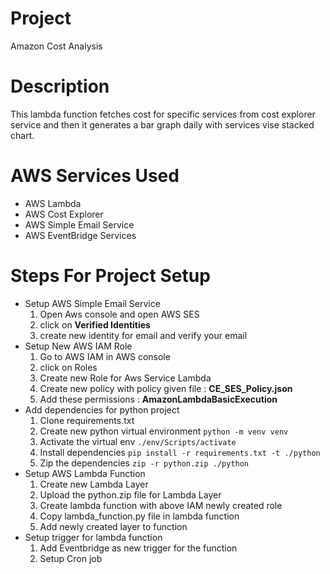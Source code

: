 # Project

Amazon Cost Analysis

  

# Description

This lambda function fetches cost for specific services from cost explorer service and then it generates a bar graph daily with services vise stacked chart.

# AWS Services Used

- AWS Lambda
- AWS Cost Explorer
- AWS Simple Email Service
- AWS EventBridge Services

# Steps For Project Setup 

- Setup AWS Simple Email Service
	1.  Open Aws console and open AWS SES
	2. click on **Verified Identities**
	3. create new identity for email and verify your email
- Setup New AWS IAM Role
	1. Go to AWS IAM in AWS console
	2. click on Roles
	3. Create new Role for Aws Service Lambda
	4. Create new policy with policy given file : **CE_SES_Policy.json**  
	5. Add these permissions : **AmazonLambdaBasicExecution**
-  Add dependencies for python project
	1. Clone requirements.txt
	2. Create new python virtual environment
		     `python -m venv venv`
	3. Activate the virtual env
			 `./env/Scripts/activate`
	4. Install dependencies 
			 `pip install -r requirements.txt -t ./python`
	5. Zip the dependencies
			 `zip -r python.zip ./python`
- Setup AWS Lambda Function
	1.  Create new Lambda Layer
	 2. Upload the python.zip file for Lambda Layer 
	 3. Create lambda function with above IAM newly created role
	 4. Copy lambda_function.py file in lambda function
	 5. Add newly created layer to function 
- Setup trigger for lambda function
	1. Add Eventbridge as new trigger for the function
	2. Setup Cron job

